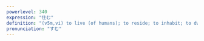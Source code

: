 ```yaml
---
powerlevel: 340
expression: "住む"
definition: "(v5m,vi) to live (of humans); to reside; to inhabit; to dwell; to abide; (P)"
pronunciation: "すむ"
---
```

